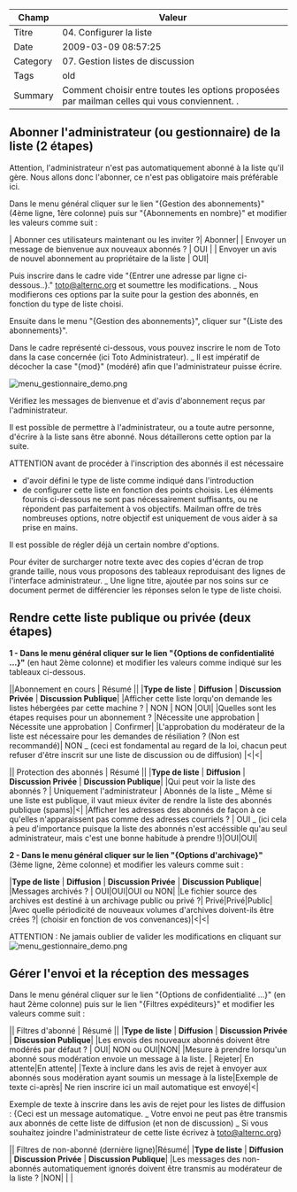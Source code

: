  Champ | Valeur
 ------- | ------------------------------ 
 Titre | 04. Configurer la liste 
Date | 2009-03-09 08:57:25
Category | 07. Gestion listes de discussion
Tags | old
Summary | Comment choisir entre toutes les options proposées par mailman celles qui vous conviennent. . 

## Abonner l'administrateur (ou gestionnaire) de la liste (2 étapes)

Attention, l'administrateur n'est pas automatiquement abonné à la liste qu'il gère. Nous allons donc l'abonner, ce n'est pas obligatoire mais préférable ici.

Dans le menu général cliquer sur le lien "{Gestion des abonnements}" (4ème ligne, 1ère colonne) puis sur "{Abonnements en nombre}" et modifier les valeurs comme suit :

| Abonner ces utilisateurs maintenant ou les inviter ?| Abonner|
| Envoyer un message de bienvenue aux nouveaux abonnés ? | OUI |
| Envoyer un avis de nouvel abonnement au propriétaire de la liste | OUI|

Puis inscrire dans le cadre  vide "{Entrer une adresse par ligne ci-dessous..}."
toto@alternc.org et soumettre les modifications.
_ Nous modifierons ces options par la suite pour la gestion des abonnés, en fonction du type de liste choisi.

Ensuite dans le menu "{Gestion des abonnements}", cliquer sur "{Liste des abonnements}".

Dans le cadre représenté ci-dessous, vous pouvez inscrire le nom de Toto dans la case concernée (ici Toto Administrateur).
_ Il est impératif de décocher la case "{mod}" (modéré) afin que l'administrateur puisse écrire.

<img src="/img/menu_gestionnaire_demo.png" title="to complete" alt="menu_gestionnaire_demo.png" />

Vérifiez les messages de bienvenue et d'avis d'abonnement reçus par l'administrateur.

Il est possible de permettre à l'administrateur, ou a toute autre personne, d'écrire à la liste sans être abonné. Nous détaillerons cette option par la suite.

ATTENTION avant de procéder à l'inscription des abonnés il est nécessaire

  -  d'avoir défini le type de liste comme indiqué dans l'introduction
  -  de configurer cette liste en fonction des points choisis. Les éléments fournis ci-dessous ne sont pas nécessairement suffisants, ou ne répondent pas parfaitement à vos objectifs. Mailman offre de très nombreuses options, notre objectif est uniquement de vous aider à sa prise en mains.

Il est possible de régler déjà un certain nombre d'options. 

Pour éviter de surcharger notre texte avec des copies d'écran de trop grande taille, nous vous proposons des tableaux reproduisant des lignes de l'interface administrateur. 
_ Une ligne titre, ajoutée par nos soins sur ce document permet de différencier les réponses selon le type de liste choisi.

## Rendre cette liste publique ou privée (deux étapes)

**1 - Dans le menu général cliquer sur le lien "{Options de confidentialité ...}"** (en haut 2ème colonne) et modifier les valeurs comme indiqué sur les tableaux ci-dessous.

||Abonnement en cours | Résumé ||
|**Type de liste** |	**Diffusion** |	**Discussion Privée** | **Discussion Publique**|
|Afficher cette liste lorqu'on demande les listes hébergées par cette machine ? | NON | NON |OUI|
|Quelles sont les étapes requises pour un abonnement ? |Nécessite une approbation | Nécessite une approbation | Confirmer|
|L'approbation du modérateur de la liste est nécessaire pour les demandes de résiliation ? (Non est recommandé)| NON
_ (ceci est fondamental au regard de la loi, chacun peut refuser d'être inscrit sur une liste de discussion ou de diffusion) |<|<|


|| Protection des abonnés | Résumé ||
|**Type de liste** |	**Diffusion** |	**Discussion Privée** | **Discussion Publique**|
|Qui peut voir la liste des abonnés ? | Uniquement l'administrateur | Abonnés de la liste
_ Même si une liste est publique, il vaut mieux éviter de rendre la liste des abonnés publique (spams)|<|
|Afficher les adresses des abonnés de façon à ce qu'elles n'apparaissent pas comme des adresses courriels ? | OUI
_ (ici cela à peu d'importance puisque la liste des abonnés n'est accéssible qu'au seul administrateur, mais c'est une bonne habitude à prendre !)|OUI|OUI|

**2 - Dans le menu général cliquer sur le lien "{Options d'archivage}"** (3ème ligne, 2ème colonne) et modifier les valeurs comme suit :

|**Type de liste** |	**Diffusion** |	**Discussion Privée** | **Discussion Publique**|
|Messages archivés ? | OUI|OUI|OUI ou NON|
|Le fichier source des archives est destiné à un archivage public ou privé ?| Privé|Privé|Public|
|Avec quelle périodicité de nouveaux volumes d'archives doivent-ils être crées ?| (choisir en fonction de vos convenances)|<|<|

ATTENTION : Ne jamais oublier de valider les modifications en cliquant  sur 
<img src="/img/menu_gestionnaire_demo.png" title="to complete" alt="menu_gestionnaire_demo.png" />

## Gérer l'envoi et la réception des messages

Dans le menu général cliquer sur le lien "{Options de confidentialité ...}" (en haut 2ème colonne) puis sur le lien "{Filtres expéditeurs}" et modifier les valeurs comme suit :

|| Filtres d'abonné | Résumé ||
|**Type de liste** |	**Diffusion** |	**Discussion Privée** | **Discussion Publique**|
|Les envois des nouveaux abonnés doivent être modérés par défaut ? | OUI| NON ou OUI|NON|
|Mesure à prendre lorsqu'un abonné sous modération envoie un message à la liste. | Rejeter| En attente|En attente|
|Texte à inclure dans les avis de rejet à envoyer aux abonnés sous modération ayant soumis un message à la liste|Exemple de texte ci-après| Ne rien inscrire ici un mail automatique est envoyé|<|

Exemple de texte à inscrire dans les avis de rejet pour les listes de diffusion :
<quote>{Ceci est un message automatique.
_ Votre envoi ne peut pas être transmis aux abonnés de cette liste de diffusion (et non de discussion)
_ Si vous souhaitez joindre l'administrateur de cette liste écrivez à toto@alternc.org}</quote>

|| Filtres de non-abonné (dernière ligne)|Résumé|
|**Type de liste** |	**Diffusion** |	**Discussion Privée** | **Discussion Publique**|
|Les messages des non-abonnés automatiquement ignorés doivent être transmis au modérateur de la liste ? |NON| | |


